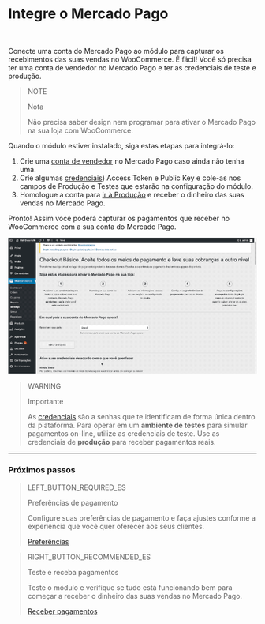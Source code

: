 # Integre o Mercado Pago
<br/>

Conecte uma conta do Mercado Pago ao módulo para capturar os recebimentos das suas vendas no WooCommerce.  É fácil! Você só precisa ter uma conta de vendedor no Mercado Pago e ter as credenciais de teste e produção.

> NOTE
>
> Nota
>
> Não precisa saber design nem programar para ativar o Mercado Pago na sua loja com WooCommerce. 

Quando o módulo estiver instalado, siga estas etapas para integrá-lo:

1. Crie uma [conta de vendedor](https://www.mercadopago.com.br/registration-company?confirmation_url=https%3A%2F%2Fwww.mercadopago.com.br%2Fcomo-cobrar) no Mercado Pago caso ainda não tenha uma.
2. Crie algumas [credenciais](https://www.mercadopago.com.br/developers/pt/guides/localization/credentials)) Access Token e Public Key e cole-as nos campos de Produção e Testes que estarão na configuração do módulo.
3. Homologue a conta para [ir à Produção](https://www.mercadopago.com.br/developers/pt/guides/payments/api/goto-production/) e receber o dinheiro das suas vendas no Mercado Pago.

Pronto! Assim você poderá capturar os pagamentos que receber no WooCommerce com a sua conta do Mercado Pago.

![Fluxo de credenciais](/images/woocomerce/br_woo_credenciales.gif)

> WARNING
>
> Importante
>
> As [credenciais](https://www.mercadopago.com.br/developers/pt/guides/localization/credentials) são a senhas que te identificam de forma única dentro da plataforma. Para operar em um **ambiente de testes** para simular pagamentos on-line, utilize as credenciais de teste. Use as credenciais de **produção** para receber pagamentos reais.

---

### Próximos passos

> LEFT_BUTTON_REQUIRED_ES
>
> Preferências de pagamento
>
> Configure suas preferências de pagamento e faça ajustes conforme a experiência que você quer oferecer aos seus clientes.
>
>
> [Preferências](https://www.mercadopago.com.br/developers/pt/plugins_sdks/plugins/woocommerce/preferences/)

> RIGHT_BUTTON_RECOMMENDED_ES
>
> Teste e receba pagamentos
>
> Teste o módulo e verifique se tudo está funcionando bem para começar a receber o dinheiro das suas vendas no Mercado Pago.
>
> [Receber pagamentos](https://www.mercadopago.com.br/developers/pt/plugins_sdks/plugins/woocommerce/receive-payments/)